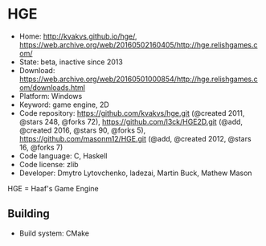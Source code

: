 # HGE

- Home: http://kvakvs.github.io/hge/, https://web.archive.org/web/20160502160405/http://hge.relishgames.com/
- State: beta, inactive since 2013
- Download: https://web.archive.org/web/20160501000854/http://hge.relishgames.com/downloads.html
- Platform: Windows
- Keyword: game engine, 2D
- Code repository: https://github.com/kvakvs/hge.git (@created 2011, @stars 248, @forks 72), https://github.com/I3ck/HGE2D.git (@add, @created 2016, @stars 90, @forks 5), https://github.com/masonm12/HGE.git (@add, @created 2012, @stars 16, @forks 7)
- Code language: C, Haskell
- Code license: zlib
- Developer: Dmytro Lytovchenko, ladezai, Martin Buck, Mathew Mason

HGE = Haaf's Game Engine

## Building

- Build system: CMake
